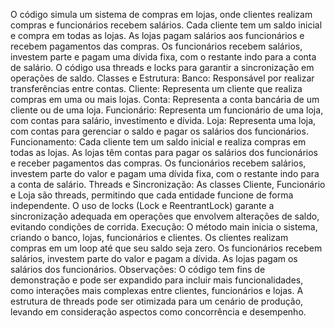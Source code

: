 
O código simula um sistema de compras em lojas, onde clientes realizam compras e funcionários recebem salários. Cada cliente tem um saldo inicial e compra em todas as lojas. As lojas pagam salários aos funcionários e recebem pagamentos das compras. Os funcionários recebem salários, investem parte e pagam uma dívida fixa, com o restante indo para a conta de salário. O código usa threads e locks para garantir a sincronização em operações de saldo.
Classes e Estrutura:
Banco: Responsável por realizar transferências entre contas.
Cliente: Representa um cliente que realiza compras em uma ou mais lojas.
Conta: Representa a conta bancária de um cliente ou de uma loja.
Funcionário: Representa um funcionário de uma loja, com contas para salário, investimento e dívida.
Loja: Representa uma loja, com contas para gerenciar o saldo e pagar os salários dos funcionários.
Funcionamento:
Cada cliente tem um saldo inicial e realiza compras em todas as lojas.
As lojas têm contas para pagar os salários dos funcionários e receber pagamentos das compras.
Os funcionários recebem salários, investem parte do valor e pagam uma dívida fixa, com o restante indo para a conta de salário.
Threads e Sincronização:
As classes Cliente, Funcionário e Loja são threads, permitindo que cada entidade funcione de forma independente.
O uso de locks (Lock e ReentrantLock) garante a sincronização adequada em operações que envolvem alterações de saldo, evitando condições de corrida.
Execução:
O método main inicia o sistema, criando o banco, lojas, funcionários e clientes.
Os clientes realizam compras em um loop até que seu saldo seja zero.
Os funcionários recebem salários, investem parte do valor e pagam a dívida.
As lojas pagam os salários dos funcionários.
Observações:
O código tem fins de demonstração e pode ser expandido para incluir mais funcionalidades, como interações mais complexas entre clientes, funcionários e lojas.
A estrutura de threads pode ser otimizada para um cenário de produção, levando em consideração aspectos como concorrência e desempenho.
